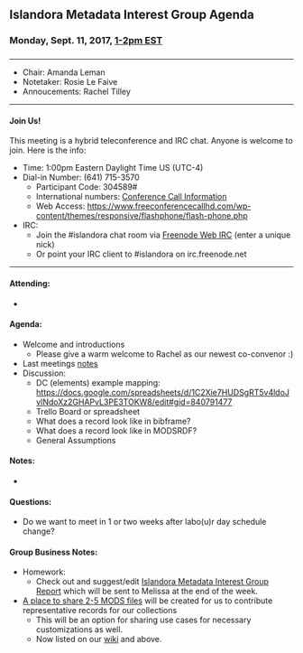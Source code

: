 ## Islandora Metadata Interest Group Agenda
### Monday, Sept. 11, 2017, [1-2pm EST](http://www.thetimezoneconverter.com/?t=1%20pm&tz=Toronto&)
### 
---
* Chair:  Amanda Leman
* Notetaker:  Rosie Le Faive  
* Annoucements: Rachel Tilley

---

#### Join Us!
This meeting is a hybrid teleconference and IRC chat. Anyone is welcome to join. Here is the info:
* Time: 1:00pm Eastern Daylight Time US (UTC-4)
* Dial-in Number: (641) 715-3570
  * Participant Code: 304589#
  * International numbers: [Conference Call Information](https://github.com/Islandora-CLAW/CLAW/wiki/Conference-Call-Information)
  * Web Access: https://www.freeconferencecallhd.com/wp-content/themes/responsive/flashphone/flash-phone.php
* IRC:
  * Join the #islandora chat room via [Freenode Web IRC](http://webchat.freenode.net/) (enter a unique nick)
  * Or point your IRC client to #islandora on irc.freenode.net
---
#### Attending:
* 

#### Agenda:
* Welcome and introductions
  * Please give a warm welcome to Rachel as our newest co-convenor :)
* Last meetings [notes](https://github.com/islandora-interest-groups/Islandora-Metadata-Interest-Group/blob/master/Meetings/2017_08_21.md)
* Discussion: 
     * DC (elements) example mapping: https://docs.google.com/spreadsheets/d/1C2Xie7HUDSgRT5v4ldoJvlNdoXz2GHAPvL3PE3TOKW8/edit#gid=840791477
     * Trello Board or spreadsheet
     * What does a record look like in bibframe?
     * What does a record look like in MODSRDF? 
     * General Assumptions
     
#### Notes:
* 
#### Questions:
* Do we want to meet in 1 or two weeks after labo(u)r day schedule change? 

#### Group Business Notes:
* Homework:
  * Check out and suggest/edit [Islandora Metadata Interest Group Report](https://docs.google.com/document/d/1NCWj86fqN_9KzfYA-KmYn4uW-lV2oyTNLPQSJbY57O0/edit#) which will be sent to Melissa at the end of the week.  
* [A place to share 2-5 MODS files](https://drive.google.com/drive/u/1/folders/0BzZjDmH6f51aeVBxT241aHRnbUk?ths=true) will be created for us to contribute representative records for our collections
     * This will be an option for sharing use cases for necessary customizations as well.
     * Now listed on our [wiki](https://github.com/islandora-interest-groups/Islandora-Metadata-Interest-Group/wiki/MIG-MODS-to-RDF-Working-Documents) and above.  
